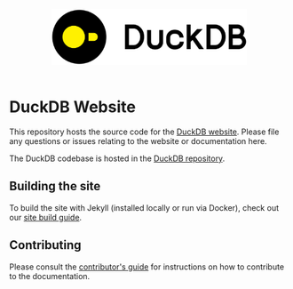 <div align="center">
  <picture>
    <source media="(prefers-color-scheme: light)" srcset="./images/logo-dl/DuckDB_Logo-horizontal.svg">
    <source media="(prefers-color-scheme: dark)" srcset="./images/logo-dl/DuckDB_Logo-horizontal-dark-mode.svg">
    <img alt="DuckDB logo" src="./images/logo-dl/DuckDB_Logo-horizontal.svg" height="100">
  </picture>
</div>
<br>

# DuckDB Website

This repository hosts the source code for the [DuckDB website](https://www.duckdb.org). Please file any questions or issues relating to the website or documentation here.

The DuckDB codebase is hosted in the [DuckDB repository](https://github.com/duckdb/duckdb).

## Building the site

To build the site with Jekyll (installed locally or run via Docker), check out our [site build guide](BUILDING.md).

## Contributing

Please consult the [contributor's guide](CONTRIBUTING.md) for instructions on how to contribute to the documentation.
